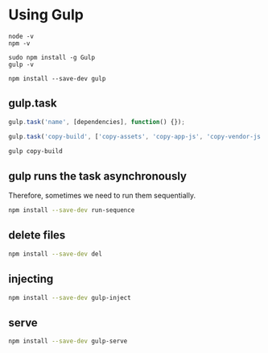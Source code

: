# Using Gulp

```
node -v
npm -v
```

```
sudo npm install -g Gulp
gulp -v
```

```
npm install --save-dev gulp
```

## gulp.task

```javascript
gulp.task('name', [dependencies], function() {});
```

```js
gulp.task('copy-build', ['copy-assets', 'copy-app-js', 'copy-vendor-js']);
```

```bash
gulp copy-build
```

## gulp runs the task asynchronously

Therefore, sometimes we need to run them sequentially.

```bash
npm install --save-dev run-sequence
```

## delete files

```bash
npm install --save-dev del
```

## injecting

```bash
npm install --save-dev gulp-inject
```

## serve

```bash
npm install --save-dev gulp-serve
```